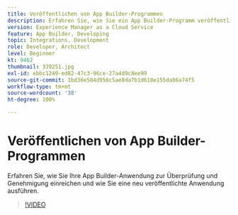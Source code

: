 ```yaml
---
title: Veröffentlichen von App Builder-Programmen
description: Erfahren Sie, wie Sie ein App Builder-Programm veröffentlichen und ausführen.
version: Experience Manager as a Cloud Service
feature: App Builder, Developing
topic: Integrations, Development
role: Developer, Architect
level: Beginner
kt: 9462
thumbnail: 339251.jpg
exl-id: ebbc1249-ed82-47c3-96ce-27a4d9c8ee99
source-git-commit: 1bd36e584d956c5ae8da7b1d618e155da86a74f5
workflow-type: tm+mt
source-wordcount: '38'
ht-degree: 100%

---
```


# Veröffentlichen von App Builder-Programmen

Erfahren Sie, wie Sie Ihre App Builder-Anwendung zur Überprüfung und Genehmigung einreichen und wie Sie eine neu veröffentlichte Anwendung ausführen.

>[!VIDEO](https://video.tv.adobe.com/v/343372/?quality=12&learn=on&captions=ger)
